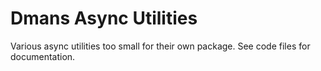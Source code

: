 # Dmans Async Utilities

Various async utilities too small for their own package. See code files for documentation.
